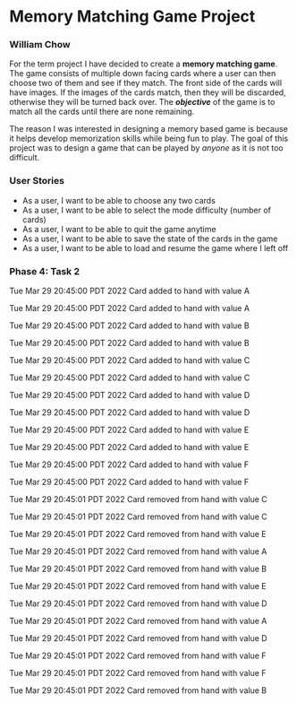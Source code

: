 # Memory Matching Game Project
### William Chow

For the term project I have decided to create a
**memory matching game**. The game consists of multiple
down facing cards where a user can then choose two of them
and see if they match. The front side of the cards will
have images. If the images of the cards match, then they will
be discarded, otherwise they will be turned back over.
The ***objective*** of the game is to match 
all the cards until there are none remaining.

The reason I was interested in designing a memory based game is
because it helps develop memorization skills while
being fun to play. The goal of this project was
to design a game that can be played by *anyone* as it is
not too difficult.

### User Stories

- As a user, I want to be able to choose any two cards
- As a user, I want to be able to select the mode 
  difficulty (number of cards)
- As a user, I want to be able to quit the game anytime
- As a user, I want to be able to save the state of the cards in the game
- As a user, I want to be able to load and resume the game where I left off

### Phase 4: Task 2

Tue Mar 29 20:45:00 PDT 2022
Card added to hand with value A

Tue Mar 29 20:45:00 PDT 2022
Card added to hand with value A

Tue Mar 29 20:45:00 PDT 2022
Card added to hand with value B

Tue Mar 29 20:45:00 PDT 2022
Card added to hand with value B

Tue Mar 29 20:45:00 PDT 2022
Card added to hand with value C

Tue Mar 29 20:45:00 PDT 2022
Card added to hand with value C

Tue Mar 29 20:45:00 PDT 2022
Card added to hand with value D

Tue Mar 29 20:45:00 PDT 2022
Card added to hand with value D

Tue Mar 29 20:45:00 PDT 2022
Card added to hand with value E

Tue Mar 29 20:45:00 PDT 2022
Card added to hand with value E

Tue Mar 29 20:45:00 PDT 2022
Card added to hand with value F

Tue Mar 29 20:45:00 PDT 2022
Card added to hand with value F

Tue Mar 29 20:45:01 PDT 2022
Card removed from hand with value C

Tue Mar 29 20:45:01 PDT 2022
Card removed from hand with value C

Tue Mar 29 20:45:01 PDT 2022
Card removed from hand with value E

Tue Mar 29 20:45:01 PDT 2022
Card removed from hand with value A

Tue Mar 29 20:45:01 PDT 2022
Card removed from hand with value B

Tue Mar 29 20:45:01 PDT 2022
Card removed from hand with value E

Tue Mar 29 20:45:01 PDT 2022
Card removed from hand with value D

Tue Mar 29 20:45:01 PDT 2022
Card removed from hand with value A

Tue Mar 29 20:45:01 PDT 2022
Card removed from hand with value D

Tue Mar 29 20:45:01 PDT 2022
Card removed from hand with value F

Tue Mar 29 20:45:01 PDT 2022
Card removed from hand with value F

Tue Mar 29 20:45:01 PDT 2022
Card removed from hand with value B
